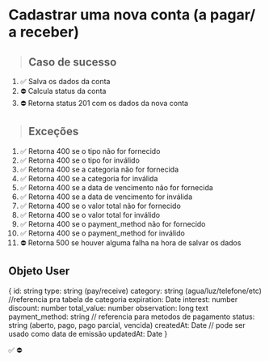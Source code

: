 # Cadastrar uma nova conta (a pagar/ a receber)

> ## Caso de sucesso

1. ✅ Salva os dados da conta
2. ⛔ Calcula status da conta
3. ⛔ Retorna status 201 com os dados da nova conta

> ## Exceções
1. ✅ Retorna 400 se o tipo não for fornecido
2. ✅ Retorna 400 se o tipo for inválido
3. ✅ Retorna 400 se a categoria não for fornecida
4. ✅ Retorna 400 se a categoria for inválida
5. ✅ Retorna 400 se a data de vencimento não for fornecida
6. ✅ Retorna 400 se a data de vencimento for inválida
7. ✅ Retorna 400 se o valor total não for fornecido
8. ✅ Retorna 400 se o valor total for inválido
9. ✅ Retorna 400 se o payment_method não for fornecido
10. ✅ Retorna 400 se o payment_method for inválido
11. ⛔ Retorna 500 se houver alguma falha na hora de salvar os dados


## Objeto User
{
  	id: string
    type: string (pay/receive)
    category: string (agua/luz/telefone/etc) //referencia pra tabela de categoria
    expiration: Date
    interest: number
    discount: number
    total_value: number
    observation: long text
    payment_method: string // referencia para metodos de pagamento
    status: string (aberto, pago, pago parcial, vencida)
    createdAt: Date // pode ser usado como data de emissão
    updatedAt: Date
}

✅
⛔